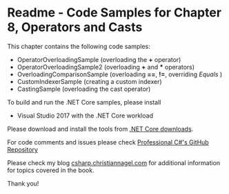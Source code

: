 # Readme - Code Samples for Chapter 8, Operators and Casts

This chapter contains the following code samples:

* OperatorOverloadingSample (overloading the **+** operator)
* OperatorOverloadingSample2 (overloading __+__ and __*__ operators)
* OverloadingComparisonSample (overloading **==**, **!=**, overriding *Equals* )
* CustomIndexerSample (creating a custom indexer)
* CastingSample (overloading the cast operator)

To build and run the .NET Core samples, please install
* Visual Studio 2017 with the .NET Core workload

Please download and install the tools from [.NET Core downloads](https://www.microsoft.com/net/core#windows).
 
For code comments and issues please check [Professional C#'s GitHub Repository](https://github.com/ProfessionalCSharp/ProfessionalCSharp6)

Please check my blog [csharp.christiannagel.com](https://csharp.christiannagel.com "csharp.christiannagel.com") for additional information for topics covered in the book.

Thank you!